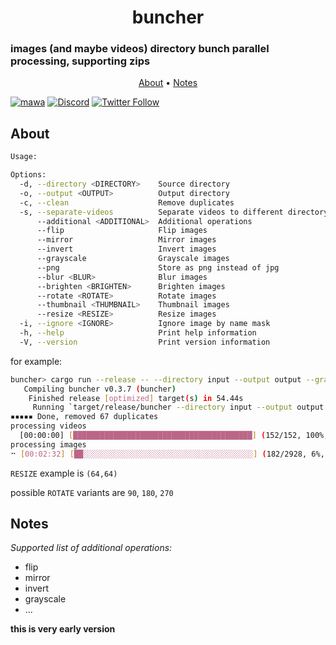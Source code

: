 <h1 align="center">
  buncher
  <br>
</h1>

<h3> images (and maybe videos) directory bunch parallel processing, supporting zips </h3>

<p align="center">
  <a href="#features">About</a>
  •
  <a href="#notes">Notes</a>
</p>

[![mawa](https://github.com/Miezhiko/buncher/actions/workflows/mawa.yml/badge.svg)](https://github.com/Miezhiko/buncher/actions/workflows/mawa.yml)
[![Discord](https://img.shields.io/discord/611822838831251466?label=Discord&color=pink)](https://discord.gg/GdzjVvD)
[![Twitter Follow](https://img.shields.io/twitter/follow/Miezhiko.svg?style=social)](https://twitter.com/Miezhiko)

## About

```bash
Usage:

Options:
  -d, --directory <DIRECTORY>    Source directory
  -o, --output <OUTPUT>          Output directory
  -c, --clean                    Remove duplicates
  -s, --separate-videos          Separate videos to different directory
      --additional <ADDITIONAL>  Additional operations
      --flip                     Flip images
      --mirror                   Mirror images
      --invert                   Invert images
      --grayscale                Grayscale images
      --png                      Store as png instead of jpg
      --blur <BLUR>              Blur images
      --brighten <BRIGHTEN>      Brighten images
      --rotate <ROTATE>          Rotate images
      --thumbnail <THUMBNAIL>    Thumbnail images
      --resize <RESIZE>          Resize images
  -i, --ignore <IGNORE>          Ignore image by name mask
  -h, --help                     Print help information
  -V, --version                  Print version information
```

for example:

```bash
buncher> cargo run --release -- --directory input --output output --grayscale --clean --ignore my
   Compiling buncher v0.3.7 (buncher)
    Finished release [optimized] target(s) in 54.44s
     Running `target/release/buncher --directory input --output output --grayscale --clean --ignore my`
▪▪▪▪▪ Done, removed 67 duplicates
processing videos
  [00:00:00] [████████████████████████████████████████] (152/152, 100%, ETA 0s)
processing images
⠒ [00:02:32] [██░░░░░░░░░░░░░░░░░░░░░░░░░░░░░░░░░░░░░░] (182/2928, 6%, ETA 41m)    
```

`RESIZE` example is `(64,64)`

possible `ROTATE` variants are `90`, `180`, `270`

## Notes

*Supported list of additional operations:*

 - flip
 - mirror
 - invert
 - grayscale
 - ...

**this is very early version**
